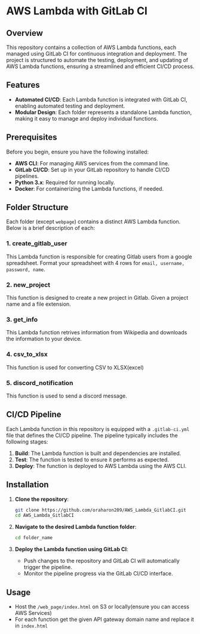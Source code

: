 # AWS Lambda with GitLab CI

## Overview

This repository contains a collection of AWS Lambda functions, each managed using GitLab CI for continuous integration and deployment. The project is structured to automate the testing, deployment, and updating of AWS Lambda functions, ensuring a streamlined and efficient CI/CD process.

## Features

- **Automated CI/CD**: Each Lambda function is integrated with GitLab CI, enabling automated testing and deployment.
- **Modular Design**: Each folder represents a standalone Lambda function, making it easy to manage and deploy individual functions.

## Prerequisites

Before you begin, ensure you have the following installed:

- **AWS CLI**: For managing AWS services from the command line.
- **GitLab CI/CD**: Set up in your GitLab repository to handle CI/CD pipelines.
- **Python 3.x**: Required for running locally.
- **Docker**: For containerizing the Lambda functions, if needed.

## Folder Structure

Each folder (except `webpage`) contains a distinct AWS Lambda function. Below is a brief description of each:

### 1. **create_gitlab_user** 

This Lambda function is responsible for creating Gitlab users from a google spreadsheet. Format your spreadsheet with 4 rows for `email, username, password, name`.

### 2. **new_project**

This function is designed to create a new project in Gitlab. Given a project name and a file extension.

### 3. **get_info**

This Lambda function retrives information from Wikipedia and downloads the information to your device.

### 4. **csv_to_xlsx**

This function is used for converting CSV to XLSX(excel)

### 5. **discord_notification**

This function is used to send a discord message. 

## CI/CD Pipeline

Each Lambda function in this repository is equipped with a `.gitlab-ci.yml` file that defines the CI/CD pipeline. The pipeline typically includes the following stages:

1. **Build**: The Lambda function is built and dependencies are installed.
2. **Test**: The function is tested to ensure it performs as expected.
3. **Deploy**: The function is deployed to AWS Lambda using the AWS CLI.

## Installation
1. **Clone the repository**:

    ```bash
    git clone https://github.com/oraharon209/AWS_Lambda_GitlabCI.git
    cd AWS_Lambda_GitlabCI
    ```

2. **Navigate to the desired Lambda function folder**:

    ```bash
    cd folder_name
    ```

3. **Deploy the Lambda function using GitLab CI**:

   - Push changes to the repository and GitLab CI will automatically trigger the pipeline.
   - Monitor the pipeline progress via the GitLab CI/CD interface.

## Usage

- Host the `/web_page/index.html` on S3 or locally(ensure you can access AWS Services)
- For each function get the given API gateway domain name and replace it in `index.html`